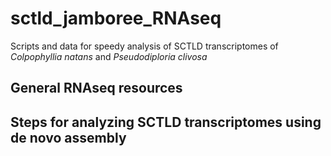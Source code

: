 # sctld_jamboree_RNAseq
Scripts and data for speedy analysis of SCTLD transcriptomes of *Colpophyllia natans* and *Pseudodiploria clivosa*

## General RNAseq resources


## Steps for analyzing SCTLD transcriptomes using de novo assembly


## 
